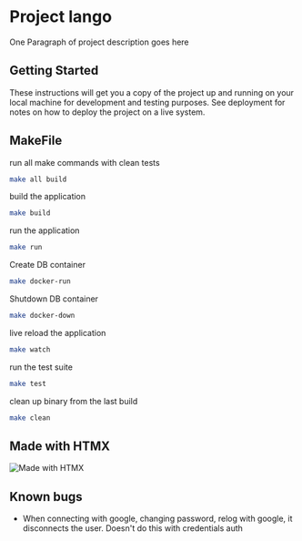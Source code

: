 # Project lango

One Paragraph of project description goes here

## Getting Started

These instructions will get you a copy of the project up and running on your local machine for development and testing purposes. See deployment for notes on how to deploy the project on a live system.

## MakeFile

run all make commands with clean tests

```bash
make all build
```

build the application

```bash
make build
```

run the application

```bash
make run
```

Create DB container

```bash
make docker-run
```

Shutdown DB container

```bash
make docker-down
```

live reload the application

```bash
make watch
```

run the test suite

```bash
make test
```

clean up binary from the last build

```bash
make clean
```

## Made with HTMX

![Made with HTMX](https://github.com/bigskysoftware/htmx/blob/master/www/static/img/createdwith.jpeg?raw=true)

## Known bugs

- When connecting with google, changing password, relog with google, it disconnects the user. Doesn't do this with credentials auth
